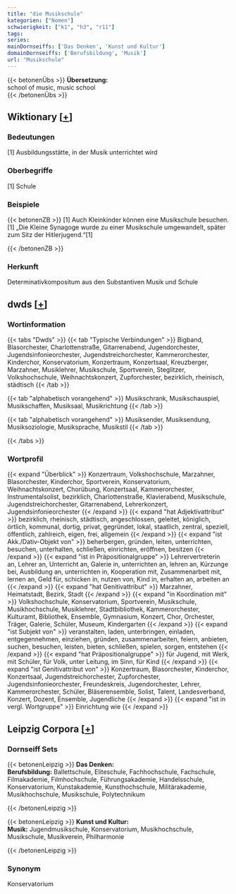 ```yaml
---
title: "die Musikschule"
kategorien: ["Nomen"]
schwierigkeit: ["k1", "h3", "r11"]
tags:
series:
mainDornseiffs: ['Das Denken', 'Kunst und Kultur']
domainDornseiffs: ['Berufsbildung', 'Musik']
url: "Musikschule"
---
```


{{< betonenÜbs >}}
**Übersetzung:**  
school of music, music school  
{{< /betonenÜbs >}}

## Wiktionary [[+](https://de.wiktionary.org/wiki/Musikschule)]

### Bedeutungen
[1] Ausbildungsstätte, in der Musik unterrichtet wird  

### Oberbegriffe
[1] Schule  

### Beispiele
{{< betonenZB >}}
[1] Auch Kleinkinder können eine Musikschule besuchen.  
[1] „Die Kleine Synagoge wurde zu einer Musikschule umgewandelt, später zum Sitz der Hitlerjugend.“[1]  

{{< /betonenZB >}}
### Herkunft
Determinativkompositum aus den Substantiven Musik und Schule  



## dwds [[+](https://www.dwds.de/wb/Musikschule)]

### Wortinformation
{{< tabs "Dwds" >}}
{{< tab "Typische Verbindungen" >}}
Bigband, Blasorchester, Charlottenstraße, Gitarrenabend, Jugendorchester, Jugendsinfonieorchester, Jugendstreichorchester, Kammerorchester, Kinderchor, Konservatorium, Konzertraum, Konzertsaal, Kreuzberger, Marzahner, Musiklehrer, Musikschule, Sportverein, Steglitzer, Volkshochschule, Weihnachtskonzert, Zupforchester, bezirklich, rheinisch, städtisch
{{< /tab >}}

{{< tab "alphabetisch vorangehend" >}}
Musikschrank, Musikschauspiel, Musikschaffen, Musiksaal, Musikrichtung
{{< /tab >}}

{{< tab "alphabetisch vorangehend" >}}
Musiksender, Musiksendung, Musiksoziologie, Musiksprache, Musikstil
{{< /tab >}}

{{< /tabs >}}

### Wortprofil
{{< expand "Überblick" >}} Konzertraum, Volkshochschule, Marzahner, Blasorchester, Kinderchor, Sportverein, Konservatorium, Weihnachtskonzert, Chorübung, Konzertsaal, Kammerorchester, Instrumentalsolist, bezirklich, Charlottenstraße, Klavierabend, Musikschule, Jugendstreichorchester, Gitarrenabend, Lehrerkonzert, Jugendsinfonieorchester {{< /expand >}}
{{< expand "hat Adjektivattribut" >}} bezirklich, rheinisch, städtisch, angeschlossen, geleitet, königlich, örtlich, kommunal, dortig, privat, gegründet, lokal, staatlich, zentral, speziell, öffentlich, zahlreich, eigen, frei, allgemein {{< /expand >}}
{{< expand "ist Akk./Dativ-Objekt von" >}} beherbergen, gründen, leiten, unterrichten, besuchen, unterhalten, schließen, einrichten, eröffnen, besitzen {{< /expand >}}
{{< expand "ist in Präpositionalgruppe" >}} Lehrervertreterin an, Lehrer an, Unterricht an, Galerie in, unterrichten an, lehren an, Kürzunge bei, Ausbildung an, unterrichten in, Kooperation mit, Zusammenarbeit mit, lernen an, Geld für, schicken in, nutzen von, Kind in, erhalten an, arbeiten an {{< /expand >}}
{{< expand "hat Genitivattribut" >}} Marzahner, Heimatstadt, Bezirk, Stadt {{< /expand >}}
{{< expand "in Koordination mit" >}} Volkshochschule, Konservatorium, Sportverein, Musikschule, Musikhochschule, Musiklehrer, Stadtbibliothek, Kammerorchester, Kulturamt, Bibliothek, Ensemble, Gymnasium, Konzert, Chor, Orchester, Träger, Galerie, Schüler, Museum, Kindergarten {{< /expand >}}
{{< expand "ist Subjekt von" >}} veranstalten, laden, unterbringen, einladen, entgegennehmen, einziehen, gründen, zusammenarbeiten, feiern, anbieten, suchen, besuchen, leisten, bieten, schließen, spielen, sorgen, entstehen {{< /expand >}}
{{< expand "hat Präpositionalgruppe" >}} für Jugend, mit Werk, mit Schüler, für Volk, unter Leitung, im Sinn, für Kind {{< /expand >}}
{{< expand "ist Genitivattribut von" >}} Konzertraum, Blasorchester, Kinderchor, Konzertsaal, Jugendstreichorchester, Zupforchester, Jugendsinfonieorchester, Freundeskreis, Jugendorchester, Lehrer, Kammerorchester, Schüler, Bläserensemble, Solist, Talent, Landesverband, Konzert, Dozent, Ensemble, Jugendliche {{< /expand >}}
{{< expand "ist in vergl. Wortgruppe" >}} Einrichtung wie {{< /expand >}}

## Leipzig Corpora [[+](https://corpora.uni-leipzig.de/en/res?word=Musikschule&corpusId=deu_newscrawl-public_2018)]

### Dornseiff Sets
{{< betonenLeipzig >}}
**Das Denken:**  
**Berufsbildung:** Ballettschule, Eliteschule, Fachhochschule, Fachschule, Filmakademie, Filmhochschule, Führungsakademie, Handelsschule, Konservatorium, Kunstakademie, Kunsthochschule, Militärakademie, Musikhochschule, Musikschule, Polytechnikum  

{{< /betonenLeipzig >}}


{{< betonenLeipzig >}}
**Kunst und Kultur:**  
**Musik:** Jugendmusikschule, Konservatorium, Musikhochschule, Musikschule, Musikverein, Philharmonie  

{{< /betonenLeipzig >}}

### Synonym
Konservatorium


